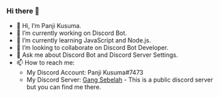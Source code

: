 ### Hi there 👋

- 👋 Hi, I’m Panji Kusuma.
- 🔭 I’m currently working on Discord Bot.
- 🌱 I’m currently learning JavaScript and Node.js.
- 👯 I’m looking to collaborate on Discord Bot Developer.
- 💬 Ask me about Discord Bot and Discord Server Settings.
- 📫 How to reach me: 
  - My Discord Account: Panji Kusuma#7473
  - My Discord Server: [Gang Sebelah](https://discord.gg/gangsebelah) - This is a public discord server but you can find me there.
<!--
**1mgr007/1mgr007** is a ✨ _special_ ✨ repository because its `README.md` (this file) appears on your GitHub profile.

Here are some ideas to get you started:

- 🔭 I’m currently working on ...
- 🌱 I’m currently learning ...
- 👯 I’m looking to collaborate on ...
- 🤔 I’m looking for help with ...
- 💬 Ask me about ...
- 📫 How to reach me: ...
- 😄 Pronouns: ...
- ⚡ Fun fact: ...
-->
